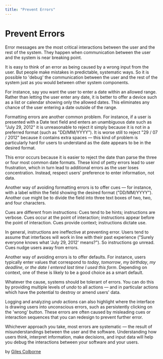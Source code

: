 ```yaml
---
title: "Prevent Errors"
---
```


# Prevent Errors

Error messages are the most critical interactions between the user and the rest of the system. They happen when communication between the user and the system is near breaking point.

It is easy to think of an error as being caused by a wrong input from the user. But people make mistakes in predictable, systematic ways. So it is possible to 'debug' the communication between the user and the rest of the system just as you would between other system components.

For instance, say you want the user to enter a date within an allowed range. Rather than letting the user enter any date, it is better to offer a device such as a list or calendar showing only the allowed dates. This eliminates any chance of the user entering a date outside of the range.

Formatting errors are another common problem. For instance, if a user is presented with a Date text field and enters an unambiguous date such as "July 29, 2012" it is unreasonable to reject it simply because it is not in a preferred format (such as "DD/MM/YYYY"). It is worse still to reject "29 / 07 / 2012" because it contains extra spaces — this kind of problem is particularly hard for users to understand as the date appears to be in the desired format.

This error occurs because it is easier to reject the date than parse the three or four most common date formats. These kind of petty errors lead to user frustration, which in turn lead to additional errors as the user loses concentration. Instead, respect users' preference to enter information, not data.

Another way of avoiding formatting errors is to offer cues — for instance, with a label within the field showing the desired format ("DD/MM/YYYY"). Another cue might be to divide the field into three text boxes of two, two, and four characters.

Cues are different from instructions: Cues tend to be hints; instructions are verbose. Cues occur at the point of interaction; instructions appear before the point of interaction. Cues provide context; instructions dictate use.

In general, instructions are ineffective at preventing error. Users tend to assume that interfaces will work in line with their past experience ("Surely everyone knows what 'July 29, 2012' means?"). So instructions go unread. Cues nudge users away from errors.

Another way of avoiding errors is to offer defaults. For instance, users typically enter values that correspond to *today*, *tomorrow*, *my birthday*, *my deadline*, or *the date I entered last time I used this form*. Depending on context, one of these is likely to be a good choice as a smart default.

Whatever the cause, systems should be tolerant of errors. You can do this by providing multiple levels of *undo* to all actions — and in particular actions which have the potential to destroy or amend users' data.

Logging and analyzing *undo* actions can also highlight where the interface is drawing users into unconscious errors, such as persistently clicking on the 'wrong' button. These errors are often caused by misleading cues or interaction sequences that you can redesign to prevent further error.

Whichever approach you take, most errors are systematic — the result of misunderstandings between the user and the software. Understanding how users think, interpret information, make decisions, and input data will help you debug the interactions between your software and your users.

by [Giles Colborne](http://programmer.97things.oreilly.com/wiki/index.php/Giles_Colborne)
